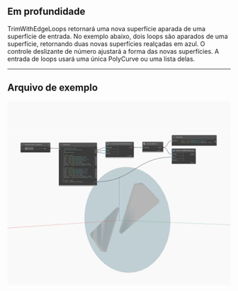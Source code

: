 ## Em profundidade
TrimWithEdgeLoops retornará uma nova superfície aparada de uma superfície de entrada. No exemplo abaixo, dois loops são aparados de uma superfície, retornando duas novas superfícies realçadas em azul. O controle deslizante de número ajustará a forma das novas superfícies. A entrada de loops usará uma única PolyCurve ou uma lista delas.
___
## Arquivo de exemplo

![TrimWithEdgeLoops](./Autodesk.DesignScript.Geometry.Surface.TrimWithEdgeLoops_img.jpg)

